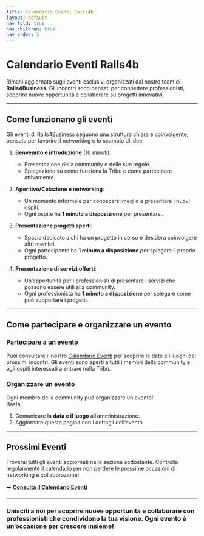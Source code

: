 ```yaml
---
title: Calendario Eventi Rails4b
layout: default
nav_fold: true 
has_children: true
nav_order: 3
---
```


# Calendario Eventi Rails4b

Rimani aggiornato sugli eventi esclusivi organizzati dal nostro team di **Rails4Business**. Gli incontri sono pensati per connettere professionisti, scoprire nuove opportunità e collaborare su progetti innovativi.  

---

## **Come funzionano gli eventi**
Gli eventi di Rails4Business seguono una struttura chiara e coinvolgente, pensata per favorire il networking e lo scambio di idee:

1. **Benvenuto e introduzione** (10 minuti):  
   - Presentazione della community e delle sue regole.  
   - Spiegazione su come funziona la Tribù e come partecipare attivamente.

2. **Aperitivo/Colazione e networking**:  
   - Un momento informale per conoscersi meglio e presentare i nuovi ospiti.  
   - Ogni ospite ha **1 minuto a disposizione** per presentarsi.

3. **Presentazione progetti aperti**:  
   - Spazio dedicato a chi ha un progetto in corso e desidera coinvolgere altri membri.  
   - Ogni partecipante ha **1 minuto a disposizione** per spiegare il proprio progetto.

4. **Presentazione di servizi offerti**:  
   - Un’opportunità per i professionisti di presentare i servizi che possono essere utili alla community.  
   - Ogni professionista ha **1 minuto a disposizione** per spiegare come può supportare i progetti.

---

## **Come partecipare e organizzare un evento**
### Partecipare a un evento
Puoi consultare il nostro [Calendario Eventi](#) per scoprire le date e i luoghi dei prossimi incontri. Gli eventi sono aperti a tutti i membri della community e agli ospiti interessati a entrare nella Tribù.

### Organizzare un evento
Ogni membro della community può organizzare un evento!  
Basta:
1. Comunicare la **data e il luogo** all’amministrazione.
2. Aggiornare questa pagina con i dettagli dell’evento.

---

## **Prossimi Eventi**
Troverai tutti gli eventi aggiornati nella sezione sottostante. Controlla regolarmente il calendario per non perdere le prossime occasioni di networking e collaborazione!

➡️ **[Consulta il Calendario Eventi](#)**

---

### Unisciti a noi per scoprire nuove opportunità e collaborare con professionisti che condividono la tua visione. Ogni evento è un’occasione per crescere insieme!
